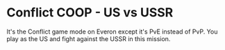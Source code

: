# Conflict COOP - US vs USSR

It's the Conflict game mode on Everon except it's PvE instead of PvP. You play as the US and fight against the USSR in this mission.
